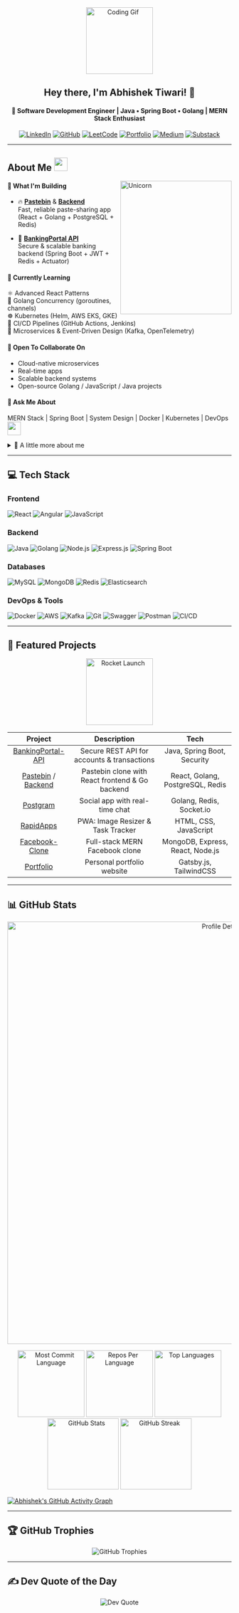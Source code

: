 <div align="center">
  <img src="https://media2.giphy.com/media/M9gbBd9nbDrOTu1Mqx/giphy.gif" width="150px" alt="Coding Gif"/>
</div>

<div align="center">
  <h2>Hey there, I'm Abhishek Tiwari! 👋</h2>
  
  <h4 align="center">🚀 Software Development Engineer | Java • Spring Boot • Golang | MERN Stack Enthusiast</h4>

<p align="center">
  <a href="https://www.linkedin.com/in/abhi9720/"><img src="https://img.shields.io/badge/LinkedIn-%230077B5.svg?style=for-the-badge&logo=linkedin&logoColor=white" alt="LinkedIn"/></a>
  <a href="https://github.com/abhi9720"><img src="https://img.shields.io/badge/GitHub-%2312100E.svg?style=for-the-badge&logo=github&logoColor=white" alt="GitHub"/></a>
  <a href="https://leetcode.com/abhi9720/"><img src="https://img.shields.io/badge/LeetCode-%23FFA116.svg?style=for-the-badge&logo=leetcode&logoColor=white" alt="LeetCode"/></a>
  <a href="https://abhi-9720.github.io/"><img src="https://img.shields.io/badge/Portfolio-%2300C853.svg?style=for-the-badge&logo=readthedocs&logoColor=white" alt="Portfolio"/></a>
  <a href="https://medium.com/@abhi9720"><img src="https://img.shields.io/badge/Medium-000000?style=for-the-badge&logo=medium&logoColor=white" alt="Medium"/></a>
  <a href="https://substack.com/@abhi9720"><img src="https://img.shields.io/badge/Substack-000000?style=for-the-badge&logo=substack&logoColor=white" alt="Substack"/></a>
</p>
</div>

<!--
<div align="center">
<h4 align="center" > 🔎 Search me on: </h4>
<p align="center">
  
  <a href="https://linkedin.com/in/abhi9720" target="blank"><img align="center" src="https://raw.githubusercontent.com/rahuldkjain/github-profile-readme-generator/master/src/images/icons/Social/linked-in-alt.svg" alt="abhi9720" height="30" width="40" /></a>
  <a href="https://fb.com/100008338115771" target="blank"><img align="center" src="https://raw.githubusercontent.com/rahuldkjain/github-profile-readme-generator/master/src/images/icons/Social/facebook.svg" alt="100008338115771" height="30" width="40" /></a>
  <a href="https://instagram.com/ishutiwari75" target="blank"><img align="center" src="https://raw.githubusercontent.com/rahuldkjain/github-profile-readme-generator/master/src/images/icons/Social/instagram.svg" alt="ishutiwari75" height="30" width="40" /></a> <a href="https://www.hackerrank.com/abhi9720" target="blank"><img align="center" src="https://raw.githubusercontent.com/rahuldkjain/github-profile-readme-generator/master/src/images/icons/Social/hackerrank.svg" alt="abhi9720" height="30" width="40" /></a>
  <a href="https://www.leetcode.com/abhi9720" target="blank"><img align="center" src="https://raw.githubusercontent.com/rahuldkjain/github-profile-readme-generator/master/src/images/icons/Social/leet-code.svg" alt="abhi9720" height="30" width="40" /></a>
  <a href="https://auth.geeksforgeeks.org/user/abhi9720" target="blank"><img align="center" src="https://raw.githubusercontent.com/rahuldkjain/github-profile-readme-generator/master/src/images/icons/Social/geeks-for-geeks.svg" alt="abhi9720" height="30" width="40" /></a>
  <a href="https://dev.to/abhi9720" target="blank"><img align="center" src="https://raw.githubusercontent.com/rahuldkjain/github-profile-readme-generator/master/src/images/icons/Social/devto.svg" alt="abhi9720" height="30" width="40" /></a>
  <a href="https://medium.com/@abhi9720" target="blank"><img align="center" src="https://raw.githubusercontent.com/rahuldkjain/github-profile-readme-generator/master/src/images/icons/Social/medium.svg" alt="@abhi9720" height="30" width="40" /></a>

</p>
</div> -->

<!--
## 🌐 Socials:
[![Instagram](https://img.shields.io/badge/Instagram-%23E4405F.svg?logo=Instagram&logoColor=white)](https://instagram.com/abhi9720_)
[![LinkedIn](https://img.shields.io/badge/LinkedIn-%230077B5.svg?logo=linkedin&logoColor=white)](https://linkedin.com/in/abhi9720) 
-->

---


<div>
  <h2> About Me <img src="https://img.icons8.com/color/48/000000/user-male-circle--v2.png" width = 30></h2>


 <img align="right" height=300  width=250 alt="Unicorn" src="https://media.giphy.com/media/3ohs4BSacFKI7A717y/giphy.gif" />

#### 🚀 What I'm Building

- 🔥 **[Pastebin](https://github.com/abhi9720/pastebin-frontend)** & **[Backend](https://github.com/abhi9720/pastebin-backend)**  
  Fast, reliable paste-sharing app (React + Golang + PostgreSQL + Redis)

- 💼 **[BankingPortal API](https://github.com/abhi9720/BankingPortal-API)**  
  Secure & scalable banking backend (Spring Boot + JWT + Redis + Actuator)

#### 🌱 Currently Learning

⚛️ Advanced React Patterns  
🐹 Golang Concurrency (goroutines, channels)  
☸️ Kubernetes (Helm, AWS EKS, GKE)  
🔄 CI/CD Pipelines (GitHub Actions, Jenkins)  
🧩 Microservices & Event-Driven Design (Kafka, OpenTelemetry)


#### 🤝 Open To Collaborate On

- Cloud-native microservices  
- Real-time apps  
- Scalable backend systems  
- Open-source Golang / JavaScript / Java projects

#### 💬 Ask Me About

MERN Stack | Spring Boot | System Design | Docker | Kubernetes | DevOps <img src="https://media.giphy.com/media/ObNTw8Uzwy6KQ/giphy.gif" width="30"/>


<details>
    <summary>🧰 A little more about me</summary>

    const Abhishek = {
      pronouns: "He/Him",
      currently: {
        frontend: "Pastebin UI",
        backend: "Pastebin API"
      },
      code: ["Java", "Golang", "JavaScript", "React", "Node.js", "Spring Boot", "Python"],
      askMeAbout: ["System Design", "Scalable Systems", "Real-Time Apps", "Backend Development", "Cloud Engineering"],
      techStack: {
        frontend: ["HTML", "CSS", "TailwindCSS", "React.js", "Redux"],
        backend: ["Golang", "Spring Boot", "Node.js", "Express"],
        data: ["MySQL", "MongoDB", "Redis"],
        devOps: ["Docker", "Kubernetes", "AWS", "CI/CD"],
        tools: ["Git", "Postman", "Swagger", "Jenkins"]
      }
    }
  </details>

</div>  

---
## 💻 Tech Stack

### Frontend
![React](https://img.shields.io/badge/react-%2320232a.svg?style=for-the-badge&logo=react&logoColor=%2361DAFB)  ![Angular](https://img.shields.io/badge/angular-%23333A41.svg?style=for-the-badge&logo=angular&logoColor=%23E23237) ![JavaScript](https://img.shields.io/badge/javascript-%23323330.svg?style=for-the-badge&logo=javascript&logoColor=%23F7DF1E)  

### Backend
![Java](https://img.shields.io/badge/java-%23ED8B00.svg?style=for-the-badge&logo=java&logoColor=white)  ![Golang](https://img.shields.io/badge/golang-%2300ADD8.svg?style=for-the-badge&logo=go&logoColor=white)  ![Node.js](https://img.shields.io/badge/node.js-%23404d59.svg?style=for-the-badge&logo=node.js&logoColor=%2361DAFB)  ![Express.js](https://img.shields.io/badge/express.js-%23404d59.svg?style=for-the-badge&logo=express&logoColor=%2361DAFB)  ![Spring Boot](https://img.shields.io/badge/springboot-%236DB33F.svg?style=for-the-badge&logo=spring&logoColor=white)  

### Databases
![MySQL](https://img.shields.io/badge/mysql-%2300f.svg?style=for-the-badge&logo=mysql&logoColor=white)  ![MongoDB](https://img.shields.io/badge/MongoDB-%234ea94b.svg?style=for-the-badge&logo=mongodb&logoColor=white)  ![Redis](https://img.shields.io/badge/redis-%23D92C33.svg?style=for-the-badge&logo=redis&logoColor=white)  ![Elasticsearch](https://img.shields.io/badge/Elasticsearch-005571?style=for-the-badge&logo=elasticsearch&logoColor=white)  

### DevOps & Tools
![Docker](https://img.shields.io/badge/docker-%232496ED.svg?style=for-the-badge&logo=docker&logoColor=white)  ![AWS](https://img.shields.io/badge/aws-%23FF9900.svg?style=for-the-badge&logo=amazon-aws&logoColor=white)  ![Kafka](https://img.shields.io/badge/kafka-%233F3A3A.svg?style=for-the-badge&logo=apachekafka&logoColor=white)  ![Git](https://img.shields.io/badge/git-%23F05032.svg?style=for-the-badge&logo=git&logoColor=white)  ![Swagger](https://img.shields.io/badge/swagger-%23F7DF1E.svg?style=for-the-badge&logo=swagger&logoColor=black)  ![Postman](https://img.shields.io/badge/postman-%23FF6C37.svg?style=for-the-badge&logo=postman&logoColor=white)  ![CI/CD](https://img.shields.io/badge/CI%2FCD-%23000000.svg?style=for-the-badge&logo=jenkins&logoColor=white)

---

## 🚀 Featured Projects

<p align="center">
  <img src="https://media.giphy.com/media/26gsjCZpPolPr3sBy/giphy.gif" width="150" alt="Rocket Launch"/>
</p>

| Project | Description | Tech |
|:-------:|:-----------:|:----:|
| [BankingPortal-API](https://github.com/abhi9720/BankingPortal-API) | Secure REST API for accounts & transactions | Java, Spring Boot, Security |
| [Pastebin](https://github.com/abhi9720/pastebin-frontend) / [Backend](https://github.com/abhi9720/pastebin-backend) | Pastebin clone with React frontend & Go backend | React, Golang, PostgreSQL, Redis |
| [Postgram](https://github.com/abhi9720/postgram-server) | Social app with real-time chat | Golang, Redis, Socket.io |
| [RapidApps](https://github.com/abhi9720/NotePad) | PWA: Image Resizer & Task Tracker | HTML, CSS, JavaScript |
| [Facebook-Clone](https://github.com/abhi9720/facebook-clone) | Full-stack MERN Facebook clone | MongoDB, Express, React, Node.js |
| [Portfolio](https://abhi-9720.github.io/) | Personal portfolio website | Gatsby.js, TailwindCSS |

---

## 📊 GitHub Stats

<!-- Profile Summary -->
<p align="center">
  <img src="http://github-profile-summary-cards.vercel.app/api/cards/profile-details?username=abhi9720&theme=default" alt="Profile Details" width="950px"/>
</p>

<!-- Language Stats -->
<div align="center">
  <img src="http://github-profile-summary-cards.vercel.app/api/cards/most-commit-language?username=abhi9720&theme=default" alt="Most Commit Language" height="150px"/>
  <img src="http://github-profile-summary-cards.vercel.app/api/cards/repos-per-language?username=abhi9720&theme=default" alt="Repos Per Language" height="150px"/>
  <!-- Top Languages Compact -->
  <img src="https://github-readme-stats.vercel.app/api/top-langs/?username=abhi9720&theme=default&hide_border=false&layout=compact" alt="Top Languages" height="150px" />
</div>

<!-- General Stats & Streak -->
<div align="center">
  <img src="https://github-readme-stats.vercel.app/api?username=abhi9720&theme=default&hide_border=false&include_all_commits=true&count_private=true" alt="GitHub Stats" height="160px"/>
  <img src="https://github-readme-streak-stats.herokuapp.com/?user=abhi9720&theme=default" alt="GitHub Streak" height="160px"/>
</div>

[![Abhishek's GitHub Activity Graph](https://github-readme-activity-graph.vercel.app/graph?username=abhi9720&theme=github-light)](https://github.com/ashutosh00710/github-readme-activity-graph)


---



## 🏆 GitHub Trophies

<p align="center">
  <img src="https://github-profile-trophy.vercel.app/?username=abhi9720&theme=light&no-frame=false&no-bg=false&margin-w=4" alt="GitHub Trophies"/>
</p>

---

## ✍️ Dev Quote of the Day

<p align="center">
  <img src="https://quotes-github-readme.vercel.app/api?type=horizontal&theme=light" alt="Dev Quote"/>
</p>
